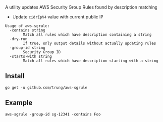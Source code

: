 A utility updates AWS Security Group Rules found by description matching

- Update `cidrIpV4` value with current public IP

```
Usage of aws-sgrule:
  -contains string
        Match all rules which have description containing a string
  -dry-run
        If true, only output details without actually updating rules
  -group-id string
        Security Group ID
  -starts-with string
        Match all rules which have description starting with a string
```

## Install

```
go get -u github.com/trung/aws-sgrule
```

## Example

```
aws-sgrule -group-id sg-12341 -contains Foo
```
